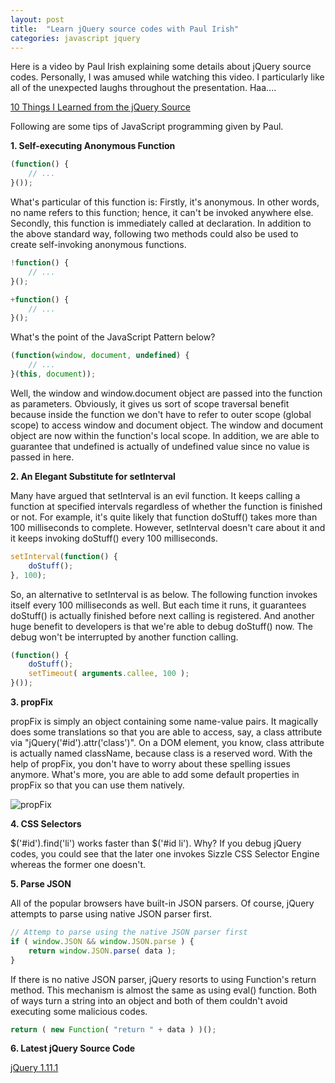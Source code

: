 ```yaml
---
layout: post
title:  "Learn jQuery source codes with Paul Irish"
categories: javascript jquery
---
```


Here is a video by Paul Irish explaining some details about jQuery source codes. Personally, I was amused while watching this video. I particularly like all of the unexpected laughs throughout the presentation. Haa....

[10 Things I Learned from the jQuery Source](http://www.paulirish.com/2010/10-things-i-learned-from-the-jquery-source/)

Following are some tips of JavaScript programming given by Paul.

**1. Self-executing Anonymous Function**

```javascript
(function() {
    // ...
}());
```

What's particular of this function is: Firstly, it's anonymous. In other words, no name refers to this function; hence, it can't be invoked anywhere else. Secondly, this function is immediately called at declaration. In addition to the above standard way, following two methods could also be used to create self-invoking anonymous functions.

```javascript
!function() {
    // ...
}();

+function() {
    // ...
}();
```

What's the point of the JavaScript Pattern below?

```javascript
(function(window, document, undefined) {
    // ...
}(this, document));
```

Well, the window and window.document object are passed into the function as parameters. Obviously, it gives us sort of scope traversal benefit because inside the function we don't have to refer to outer scope (global scope) to access window and document object. The window and document object are now within the function's local scope. In addition, we are able to guarantee that undefined is actually of undefined value since no value is passed in here.

**2. An Elegant Substitute for setInterval**

Many have argued that setInterval is an evil function. It keeps calling a function at specified intervals regardless of whether the function is finished or not. For example, it's quite likely that function doStuff() takes more than 100 milliseconds to complete. However, setInterval doesn't care about it and it keeps invoking doStuff() every 100 milliseconds.

```javascript
setInterval(function() {
    doStuff();
}, 100);
```

So, an alternative to setInterval is as below. The following function invokes itself every 100 milliseconds as well. But each time it runs, it guarantees doStuff() is actually finished before next calling is registered. And another huge benefit to developers is that we're able to debug doStuff() now. The debug won't be interrupted by another function calling.

```javascript
(function() {
    doStuff();
    setTimeout( arguments.callee, 100 );
}());
```

**3. propFix**

propFix is simply an object containing some name-value pairs. It magically does some translations so that you are able to access, say, a class attribute via "jQuery('#id').attr('class')". On a DOM element, you know, class attribute is actually named className, because class is a reserved word. With the help of propFix, you don't have to worry about these spelling issues anymore. What's more, you are able to add some default properties in propFix so that you can use them natively.

![propFix]({{site.url}}/assets/2012-03-02-variable-propfix.png "propFix")

**4. CSS Selectors**

$('#id').find('li') works faster than $('#id li'). Why? If you debug jQuery codes, you could see that the later one invokes Sizzle CSS Selector Engine whereas the former one doesn't.

**5. Parse JSON**

All of the popular browsers have built-in JSON parsers. Of course, jQuery attempts to parse using native JSON parser first.

```javascript
// Attemp to parse using the native JSON parser first
if ( window.JSON && window.JSON.parse ) {
    return window.JSON.parse( data );
}
```

If there is no native JSON parser, jQuery resorts to using Function's return method. This mechanism is almost the same as using eval() function. Both of ways turn a string into an object and both of them couldn't avoid executing some malicious codes.

```javascript
return ( new Function( "return " + data ) )();
```

**6. Latest jQuery Source Code**

[jQuery 1.11.1](http://bit.ly/jqsource)